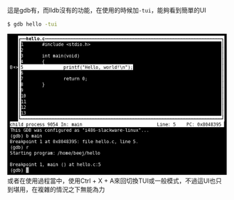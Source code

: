 這是gdb有，而lldb沒有的功能，在使用的時候加`-tui`，能夠看到簡單的UI
``` bash
$ gdb hello -tui
```
![Text UI](../../../assets/hellotui.png)
或者在使用過程當中，使用Ctrl + X + A來回切換TUI或一般模式，不過這UI也只到堪用，在複雜的情況之下無能為力
